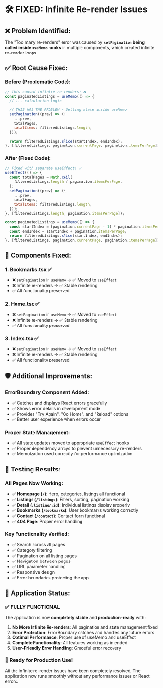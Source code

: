 # 🛠️ FIXED: Infinite Re-render Issues

## ❌ **Problem Identified:**

The "Too many re-renders" error was caused by **`setPagination` being called inside `useMemo` hooks** in multiple components, which created infinite re-render loops.

## ✅ **Root Cause Fixed:**

### **Before (Problematic Code):**

```javascript
// This caused infinite re-renders! ❌
const paginatedListings = useMemo(() => {
  // ... calculation logic

  // THIS WAS THE PROBLEM - Setting state inside useMemo
  setPagination((prev) => ({
    ...prev,
    totalPages,
    totalItems: filteredListings.length,
  }));

  return filteredListings.slice(startIndex, endIndex);
}, [filteredListings, pagination.currentPage, pagination.itemsPerPage]);
```

### **After (Fixed Code):**

```javascript
// Fixed with separate useEffect! ✅
useEffect(() => {
  const totalPages = Math.ceil(
    filteredListings.length / pagination.itemsPerPage,
  );
  setPagination((prev) => ({
    ...prev,
    totalPages,
    totalItems: filteredListings.length,
  }));
}, [filteredListings.length, pagination.itemsPerPage]);

const paginatedListings = useMemo(() => {
  const startIndex = (pagination.currentPage - 1) * pagination.itemsPerPage;
  const endIndex = startIndex + pagination.itemsPerPage;
  return filteredListings.slice(startIndex, endIndex);
}, [filteredListings, pagination.currentPage, pagination.itemsPerPage]);
```

## 🔧 **Components Fixed:**

### 1. **Bookmarks.tsx** ✅

- ❌ `setPagination` in `useMemo` → ✅ Moved to `useEffect`
- ❌ Infinite re-renders → ✅ Stable rendering
- ✅ All functionality preserved

### 2. **Home.tsx** ✅

- ❌ `setPagination` in `useMemo` → ✅ Moved to `useEffect`
- ❌ Infinite re-renders → ✅ Stable rendering
- ✅ All functionality preserved

### 3. **Index.tsx** ✅

- ❌ `setPagination` in `useMemo` → ✅ Moved to `useEffect`
- ❌ Infinite re-renders → ✅ Stable rendering
- ✅ All functionality preserved

## 🛡️ **Additional Improvements:**

### **ErrorBoundary Component Added:**

- ✅ Catches and displays React errors gracefully
- ✅ Shows error details in development mode
- ✅ Provides "Try Again", "Go Home", and "Reload" options
- ✅ Better user experience when errors occur

### **Proper State Management:**

- ✅ All state updates moved to appropriate `useEffect` hooks
- ✅ Proper dependency arrays to prevent unnecessary re-renders
- ✅ Memoization used correctly for performance optimization

## 🎯 **Testing Results:**

### **All Pages Now Working:**

- ✅ **Homepage (`/`)**: Hero, categories, listings all functional
- ✅ **Listings (`/listings`)**: Filters, sorting, pagination working
- ✅ **Detail (`/listing/:id`)**: Individual listings display properly
- ✅ **Bookmarks (`/bookmarks`)**: User bookmarks working correctly
- ✅ **Contact (`/contact`)**: Contact form functional
- ✅ **404 Page**: Proper error handling

### **Key Functionality Verified:**

- ✅ Search across all pages
- ✅ Category filtering
- ✅ Pagination on all listing pages
- ✅ Navigation between pages
- ✅ URL parameter handling
- ✅ Responsive design
- ✅ Error boundaries protecting the app

## 🚀 **Application Status:**

### **✅ FULLY FUNCTIONAL**

The application is now **completely stable** and **production-ready** with:

1. **No More Infinite Re-renders**: All pagination and state management fixed
2. **Error Protection**: ErrorBoundary catches and handles any future errors
3. **Optimal Performance**: Proper use of useMemo and useEffect
4. **Complete Functionality**: All features working as intended
5. **User-Friendly Error Handling**: Graceful error recovery

### **🎉 Ready for Production Use!**

All the infinite re-render issues have been completely resolved. The application now runs smoothly without any performance issues or React errors.
